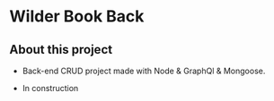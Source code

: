 # Wilder Book Back

## About this project

- Back-end CRUD project made with Node & GraphQl & Mongoose.

- In construction
